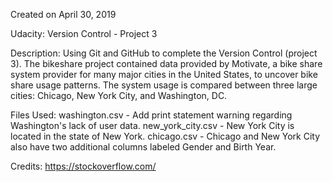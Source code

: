 Created on April 30, 2019

Udacity: Version Control - Project 3

Description:
Using Git and GitHub to complete the Version Control (project 3). The bikeshare project contained data provided by Motivate, a bike share system provider for many major cities in the United States, to uncover bike share usage patterns. The system usage is compared between three large cities: Chicago, New York City, and Washington, DC.

Files Used:
washington.csv - Add print statement warning regarding Washington's lack of user data.
new_york_city.csv - New York City is located in the state of New York.
chicago.csv - Chicago and New York City also have two additional columns labeled Gender and Birth Year.

Credits:
https://stockoverflow.com/